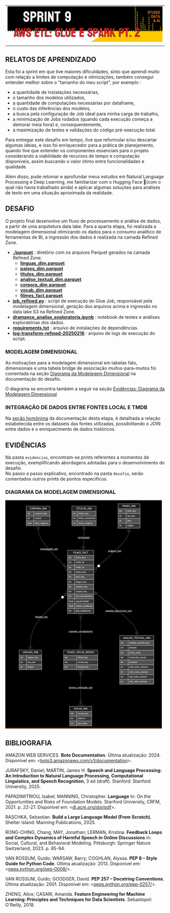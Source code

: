 #

||
|---|
|![Banner](/assets/banner-sprint9.png)|
||

## RELATOS DE APRENDIZADO

Esta foi a sprint em que tive maiores dificuldades, sinto que aprendi muito com relação a limites de computação e otimizações, também consegui entender melhor sobre o "tamanho do meu script", por exemplo :

- a quantidade de instalações necessárias,
- o tamanho dos modelos utilizados,
- a quantidade de computações necessárias por dataframe,
- o custo das inferências dos modelos,
- a busca pela configuração de Job ideal para minha carga de trabalho,
- a minimização de Jobs rodados (quando cada execução começa a demorar meia hora) e, consequentemente,
- a maximização de testes e validações do código pré-execução total.

Para entregar este desafio em tempo, tive que reformular e/ou descartar algumas ideias, e isso foi enriquecedor para a prática de planejamento, quando tive que entender os componentes essenciais para o projeto considerando a viabilidade de recursos de tempo e computação disponíveis, assim buscando o valor ótimo entre funcionalidades e qualidade.

Além disso, pude retomar e aprofundar meus estudos em Natural Language Processing e Deep Learning, me familiarizar com o Hugging Face 🤗(com o qual não havia trabalhado ainda) e aplicar algumas soluções para análises de texto em uma situação aproximada da realidade.

## DESAFIO

O projeto final desenvolve um fluxo de processamento e análise de dados, a partir de uma arquitetura data lake. Para a quarta etapa, foi realizada a modelagem dimensional otimizando os dados para o consumo analítico de ferramentas de BI, a ingressão dos dados é realizada na camada Refined Zone.

- [**./parquet**](./desafio/parquet/) : diretório com os arquivos Parquet gerados na camada Refined Zone.
  - [**linguas_dim.parquet**](./desafio/parquet/linguas_dim.parquet)
  - [**paises_dim.parquet**](./desafio/parquet/paises_dim.parquet)
  - [**titulos_dim.parquet**](./desafio/parquet/titulos_dim.parquet)
  - [**analise_textual_dim.parquet**](./desafio/parquet/analise_textual_dim.parquet)
  - [**corpora_dim.parquet**](./desafio/parquet/corpora_dim.parquet)
  - [**vocab_dim.parquet**](./desafio/parquet/vocab_dim.parquet)
  - [**filmes_fact.parquet**](./desafio/parquet/filmes_fact.parquet)
- [**job_refined.py**](./desafio/job_refined.py) : script de execução do Glue Job, responsável pela modelagem dimensional, geração dos arquivos acima e ingressão no data lake S3 na Refined Zone.
- [**dramance_analise_exploratoria.ipynb**](./desafio/dramance_analise_exploratoria.ipynb) : notebook de testes e análises exploratórias dos dados.
- [**requirements.txt**](./desafio/requirements.txt) : arquivo de instalações de dependências.
- [**log-transform-refined-20250216**](./desafio/log-transform-refined-20250216) : arquivo de logs de execução do script.

### MODELAGEM DIMENSIONAL

As motivações para a modelagem dimensional em tabelas fato, dimensionais e uma tabela bridge de associação muitos-para-muitos foi comentada na seção [Diagrama da Modelagem Dimensional](./desafio/README.md/#diagrama-da-modelagem-dimensional) na documentação do desafio.

O diagrama se encontra também a seguir na seção [Evidências: Diagrama da Modelagem Dimensional](#diagrama-da-modelagem-dimensional)

### INTEGRAÇÃO DE DADOS ENTRE FONTES LOCAL E TMDB

Na [seção homônima](./desafio/README.md/#integração-de-dados-entre-fontes-local-e-tmdb) da documentação desta etapa, é detalhada a relação estabelecida entre os datasets das fontes utilizadas, possibilitando o JOIN entre dados e o enriquecimento de dados históricos.

## EVIDÊNCIAS

Na pasta `evidencias`, encontram-se prints referentes a momentos de execução, exemplificando abordagens adotadas para o desenvolvimento do desafio.  
No passo a passo explicativo, encontrado na pasta `desafio`, serão comentados outros prints de pontos específicos.

### DIAGRAMA DA MODELAGEM DIMENSIONAL

![Diagrama Modelagem Dimensional](./evidencias/39-diagrama-modelagem-dimensional.png)

## BIBLIOGRAFIA

AMAZON WEB SERVICES. **Boto Documentation**. Última atualização: 2024. Disponível em: <[boto3.amazonaws.com/v1/documentation](https://boto3.amazonaws.com/v1/documentation/api/latest/index.html)>.

JURAFSKY, Daniel; MARTIN, James H. **Speech and Language Processing: An Introduction to Natural Language Processing, Computational Linguistics, and Speech Recognition**, 3 ed (draft). Stanford: Stanford University, 2025.

PAPADIMITRIOU, Isabel; MANNING, Christopher. **Language** In: On the Opportunities and Risks of Foundation Models. Stanford University, CRFM, 2021. p. 22-27. Disponível em: <[dl.acm.org/doi/pdf](https://dl.acm.org/doi/pdf/10.1145/1327452)>.

RASCHKA, Sebastian. **Build a Large Language Model (From Scratch)**. Shelter Island: Manning Publications, 2025.

RONG-CHING, Chang; MAY, Jonathan; LERMAN, Kristina. **Feedback Loops and Complex Dynamics of Harmful Speech in Online Discussions** In: Social, Cultural,
and Behavioral Modeling. Pittsburgh: Springer Nature Switzerland, 2023. p. 85-94.

VAN ROSSUM, Guido; WARSAW, Barry; COGHLAN, Alyssa. **PEP 8 – Style Guide for Python Code**. Última atualização: 2013. Disponível em: <[peps.python.org/pep-0008/](https://peps.python.org/pep-0008/)>.  

VAN ROSSUM, Guido; GOODGER, David. **PEP 257 – Docstring Conventions**. Última atualização: 2001. Disponível em: <[peps.python.org/pep-0257/](https://peps.python.org/pep-0257/)>.

ZHENG, Alice; CASARI, Amanda. **Feature Engineering for Machine Learning: Principles and Techniques for Data Scientists**. Sebastopol: O'Reilly, 2018.
